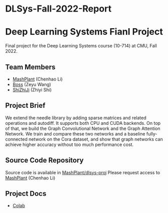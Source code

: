 # DLSys-Fall-2022-Report

# Deep Learning Systems Fianl Project
Final project for the Deep Learning Systems course (10-714) at CMU, Fall 2022.

## Team Members
- [MashPlant](https://github.com/MashPlant) (Chenhao Li)
- [Boss](https://github.com/zwang86) (Zeyu Wang)
- [ShiZhiJi]() (Zhiyi Shi)

## Project Brief
We extend the needle library by adding sparse matrices and related operations and autodiff. It supports both CPU and CUDA backends. On top of that, we build the Graph Convolutional Network and the Graph Attention Network. We train and compare these two networks and a baseline fully-connected network on the Cora dataset, and show that graph networks can achieve higher accuracy without too much performance cost. 


## Source Code Repository
Source code is available in [MashPlant/dlsys-proj](https://github.com/MashPlant/dlsys-proj)
Please request access to [MashPlant](https://github.com/MashPlant) (Chenhao Li) 

## Project Docs
- [Colab](https://github.com/zwang86/DLSys-Fall-2022-Report/blob/main/SparceArray_Graph_Networks.ipynb)
